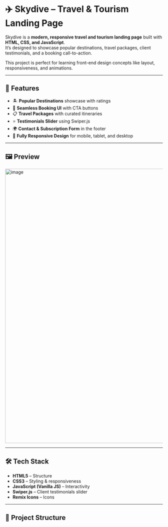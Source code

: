 # ✈️ Skydive – Travel & Tourism Landing Page

Skydive is a **modern, responsive travel and tourism landing page** built with **HTML, CSS, and JavaScript**.  
It’s designed to showcase popular destinations, travel packages, client testimonials, and a booking call-to-action.  

This project is perfect for learning front-end design concepts like layout, responsiveness, and animations.

---

## 🚀 Features
- 🏝️ **Popular Destinations** showcase with ratings  
- 🛫 **Seamless Booking UI** with CTA buttons  
- 📋 **Travel Packages** with curated itineraries  
- ⭐ **Testimonials Slider** using Swiper.js  
- 🌍 **Contact & Subscription Form** in the footer  
- 📱 **Fully Responsive Design** for mobile, tablet, and desktop  

---

## 🖼️ Preview
<img width="1846" height="878" alt="image" src="https://github.com/user-attachments/assets/a417c0df-d00b-4ebc-a11f-2a9d3004ced5" />


---

## 🛠️ Tech Stack
- **HTML5** – Structure  
- **CSS3** – Styling & responsiveness  
- **JavaScript (Vanilla JS)** – Interactivity  
- **Swiper.js** – Client testimonials slider  
- **Remix Icons** – Icons  

---

## 📂 Project Structure

